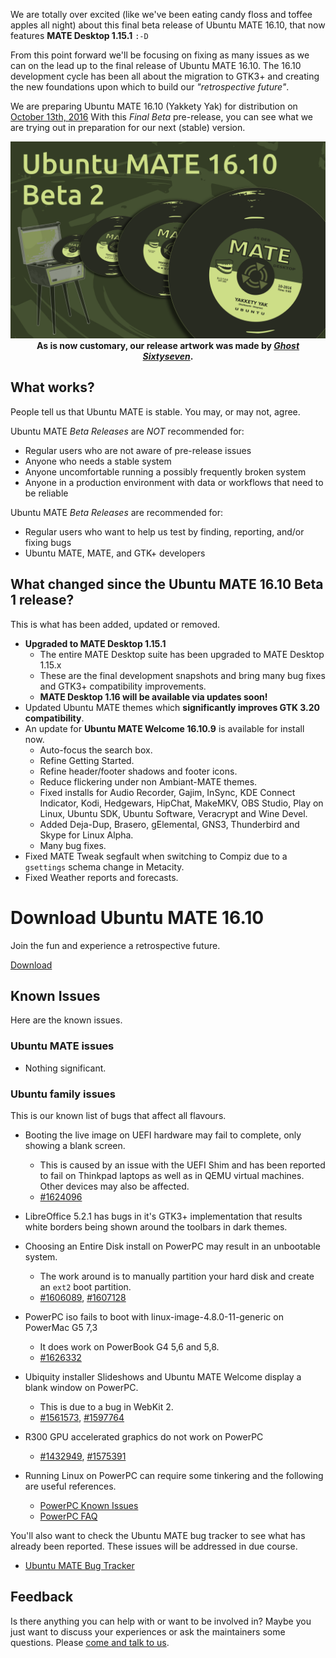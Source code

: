 <!--
.. title: Ubuntu MATE 16.10 Beta 2
.. slug: ubuntu-mate-yakkety-beta2
.. date: 2016-09-28 06:30:00 UTC
.. tags: Ubuntu,MATE,Yakkety,beta2
.. link:
.. description: Ubuntu MATE 16.10 (Yakkety Yak) Beta 2
.. type: text
.. author: Martin Wimpress
-->

We are totally over excited (like we've been eating candy floss and
toffee apples all night) about this final beta release of Ubuntu MATE
16.10, that now features **MATE Desktop 1.15.1** `:-D`

From this point forward we'll be focusing on fixing as many issues as
we can on the lead up to the final release of Ubuntu MATE
16.10. The 16.10 development cycle has been all about the migration to
GTK3+ and creating the new foundations upon which to build our
*"retrospective future"*.

We are preparing Ubuntu MATE 16.10 (Yakkety Yak) for distribution on
[October 13th, 2016](https://wiki.ubuntu.org/YakketyYak/ReleaseSchedule) With this
*Final Beta* pre-release, you can see what we are trying out in
preparation for our next (stable) version.

<div align="center">
<img src="/gallery/blog/ubuntu-mate-1610-beta2.png" alt="Ubuntu MATE 16.10 Beta 2" /><br />
<b>As is now customary, our release artwork was made by <a href="https://www.youtube.com/channel/UCglkWuyZDppWD2BVsyI4r3A" target="_blank"><i>Ghost Sixtyseven</i></a>.</b>
</div>

## What works?

People tell us that Ubuntu MATE is stable. You may, or may not, agree.

Ubuntu MATE *Beta Releases* are *NOT* recommended for:

  * Regular users who are not aware of pre-release issues
  * Anyone who needs a stable system
  * Anyone uncomfortable running a possibly frequently broken system
  * Anyone in a production environment with data or workflows that need to be reliable

Ubuntu MATE *Beta Releases* are recommended for:

  * Regular users who want to help us test by finding, reporting, and/or fixing bugs
  * Ubuntu MATE, MATE, and GTK+ developers

## What changed since the Ubuntu MATE 16.10 Beta 1 release?

This is what has been added, updated or removed.

  * **Upgraded to MATE Desktop 1.15.1**
    * The entire MATE Desktop suite has been upgraded to MATE Desktop 1.15.x
    * These are the final development snapshots and bring many bug fixes
    and GTK3+ compatibility improvements.
    * **MATE Desktop 1.16 will be available via updates soon!**
  * Updated Ubuntu MATE themes which **significantly improves GTK 3.20 compatibility**.
  * An update for **Ubuntu MATE Welcome 16.10.9** is available for install now.
    * Auto-focus the search box.
    * Refine Getting Started.
    * Refine header/footer shadows and footer icons.
    * Reduce flickering under non Ambiant-MATE themes.
    * Fixed installs for Audio Recorder, Gajim, InSync, KDE Connect Indicator, Kodi,
      Hedgewars, HipChat, MakeMKV, OBS Studio, Play on Linux, Ubuntu SDK,
      Ubuntu Software, Veracrypt and Wine Devel.
    * Added Deja-Dup, Brasero, gElemental, GNS3, Thunderbird and Skype for Linux Alpha.
    * Many bug fixes.
  * Fixed MATE Tweak segfault when switching to Compiz due to a `gsettings` schema change in Metacity.
  * Fixed Weather reports and forecasts.

<div class="bs-component">
    <div class="jumbotron">
        <h1>Download Ubuntu MATE 16.10</h1>
        <p>Join the fun and experience a retrospective future.</p>
        <a href="/download/" class="btn btn-primary btn-lg">Download</a>
        </p>
    </div>
</div>

## Known Issues

Here are the known issues.

### Ubuntu MATE issues

  * Nothing significant.

### Ubuntu family issues

This is our known list of bugs that affect all flavours.

  * Booting the live image on UEFI hardware may fail to complete, only showing a blank screen.
    * This is caused by an issue with the UEFI Shim and has been reported to fail on Thinkpad laptops as well as in QEMU virtual machines. Other devices may also be affected.
    * [#1624096](https://bugs.launchpad.net/bugs/1624096)

  * LibreOffice 5.2.1 has bugs in it's GTK3+ implementation that results white borders being shown around the toolbars in dark themes.

  * Choosing an Entire Disk install on PowerPC may result in an unbootable system.
    * The work around is to manually partition your hard disk and create an `ext2` boot partition.
    * [#1606089](https://bugs.launchpad.net/bugs/1606089),
    [#1607128](https://bugs.launchpad.net/bugs/1607128)

  * PowerPC iso fails to boot with linux-image-4.8.0-11-generic on PowerMac G5 7,3
    * It does work on PowerBook G4 5,6 and 5,8.
    * [#1626332](https://bugs.launchpad.net/bugs/1626332)

  * Ubiquity installer Slideshows and Ubuntu MATE Welcome display a blank window on PowerPC.
    * This is due to a bug in WebKit 2.
    * [#1561573](https://bugs.launchpad.net/bugs/1561573),
    [#1597764](https://bugs.launchpad.net/bugs/1597764)

  * R300 GPU accelerated graphics do not work on PowerPC
    * [#1432949](https://bugs.launchpad.net/bugs/1432949),
    [#1575391](https://bugs.launchpad.net/bugs/1575391)

  * Running Linux on PowerPC can require some tinkering and the following are useful references.
    * [PowerPC Known Issues](https://wiki.ubuntu.com/PowerPCKnownIssues)
    * [PowerPC FAQ](https://wiki.ubuntu.com/PowerPCFAQ)

You'll also want to check the Ubuntu MATE bug tracker to see what has
already been reported. These issues will be addressed in due course.

  * [Ubuntu MATE Bug Tracker](https://bugs.launchpad.net/ubuntu-mate)

## Feedback

Is there anything you can help with or want to be involved in? Maybe you just
want to discuss your experiences or ask the maintainers some questions. Please
[come and talk to us](https://ubuntu-mate.community/).
